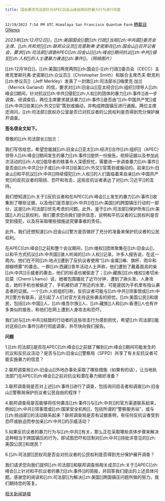 ```yaml
---
title: 国会要求司法部针对APEC旧金山峰会期间的暴力行为进行彻查
---
```

`12/19/2023 7:54 PM UTC Himalaya San Francisco Quantum Farm` [轉載自GNews](https://gnews.org/articles/2129644)

*2023年[[zh:12月12日]]，[[zh:美国国会]]暨[[zh:行政]]当局[[zh:中共国]]委员会主席、[[zh:共和党]][[zh:联邦众议员]]克里斯弗·史密斯在[[zh:国会山]]召开记者会，要求[[zh:司法部]]调查APEC[[zh:旧金山]][[zh:峰会]]期间抗议[[zh:中共]]侵犯[[zh:人权]]的人士遭暴力袭击[[zh:事件]]。（网络图片）*

[[zh:12月18日]]，[[zh:美国]]两党两院[[zh:国会]]-[[zh:行政]]委员会（CECC）主席克里斯托弗·史密斯[[zh:众议员]]（Christopher Smith）和联合主席杰夫·默克利[[zh:参议员]]（Jeff Merkley）发表了一封致[[zh:司法部长]]梅里克·加兰（Merrick Garland）的信，要求对[[zh:旧金山]]亚太经合[[zh:组织]]领导人[[zh:峰会]]期间，针对抗议[[zh:中共]]侵犯[[zh:人权]]的团体的暴力[[zh:事件]]进一步调查。经调查后，两位主席要求就该暴力[[zh:事件]]是否由“[[zh:中国共产党]]或[[zh:中共]]驻美[[zh:外交]]官”策划或煽动，并构成跨国镇压进行通报。两位主席还询问，[[zh:司法部]]民权办公室是否已对抗议者的公民权利是否得到充分保护展开调查。    

**签名信全文如下。**

尊敬的[[zh:司法部长]]加兰：

我们写信给您，希望您能就[[zh:旧金山]]亚太[[zh:经济]]合作[[zh:组织]]（APEC）领导人[[zh:峰会]]期间发生的暴力[[zh:事件]]提供一份报告。视频证据以及参加此次活动的[[zh:人权]]倡导者的轶事令人深感担忧，需要进一步调查暴力[[zh:事件]]是否由[[zh:中共]]分子或[[zh:中共]]驻美[[zh:外交]]官策划或煽动的。前来[[zh:旧金山]]和平抗议[[zh:中共]]持续侵犯[[zh:人权]]的人们面临着来自亲[[zh:中国共产党]]的反抗议者的阻挠、恐吓和攻击，这些反抗议者表达了对[[zh:习近平]]的支持。

我们想知道[[zh:关于]]反抗议者和在APEC[[zh:峰会]]上发生的暴力[[zh:事件]]收集到了哪些证据，以及他们是否是[[zh:中共]]在[[zh:美国]]的跨国镇压行动的一部分，这是[[zh:司法部]]优先考虑的问题。此外，鉴于[[zh:司法部]]保护所有[[zh:美国]]人的公民权利，我们要求您向我们提供信息，说明和平抗议者的公民权利是否受到侵犯，以及将采取哪些措施追究肇事者的责任。  

此外，我们还想知道[[zh:旧金山]]警方是否做好了充分的准备来保护抗议者的公民权利。

在APEC[[zh:峰会]]之前和整个会议期间，[[zh:维权]]团体聚集在[[zh:旧金山]]，以和平方式抗议[[zh:中共国]]骇人听闻的[[zh:人权]]记录。许多人报告说，在这一周内，他们在不同[[zh:地点]]遭到了反抗议者使用“[[zh:金属]]棒、旗杆、雨伞和胡椒喷雾”的袭击。一群[[zh:西藏]]青年活动人士声称，他们遭到了戴着面具的亲[[zh:中共]]示威者的袭击，他们的标语也被偷走了；[[zh:藏族]][[zh:维权]]者切米·拉莫（Chemi Lhamo）说，她被包围骚扰了近15分钟，遭到了揪头发、人身攻击，她的手机也被偷走了，手机被扔进了附近的水里，可能是因为手机里有指认袭击者的证据。一个[[zh:人权组织]]称，反抗议者可能与[[zh:中共]]领事馆或[[zh:中共]]警方有联系，这引起了人们对官方支持这些袭击的担忧。[[zh:美国公民]]和居民，包括[[zh:中国]]人、[[zh:维吾尔族]]人、[[zh:藏族]]人和[[zh:香港]]人也有许多类似的报告，称他们在网上遭到人身攻击和恐吓。

我们对与[[zh:中共]]结盟的行动者的这些攻击行为感到担忧，希望[[zh:司法部]]能对这些[[zh:事件]]进行彻底调查，并尽快向我们报告。

**问题**

1.[[zh:司法部]]是否在APEC[[zh:峰会]]之前就了解到[[zh:峰会]]期间可能发生的抗议和反抗议活动？是否与[[zh:旧金山]]警察局（SFPD）共享了有关反抗议者可能实施暴力的信息？

2.联邦调查局[[zh:旧金山]]外地办事处采取了哪些措施（如果有的话），让当地执法部门在APEC[[zh:峰会]]之前对抗议和潜在暴力做好准备？

3.联邦调查局是否对上述[[zh:事件]]进行了调查，包括询问目击者和调查[[zh:旧金山]]警察局保护抗议者公民自由的程序？

4.联邦调查局是否能够将任何袭击[[zh:事件]]与[[zh:中共]]的官方渠道联系起来，例如[[zh:中共]]领事馆或[[zh:国家安全机构]]，包括所谓的“警察服务站”，或与[[zh:统战部]]的活动联系起来？联邦调查局是否有证据表明，有任何反抗议者受到恐吓或胁迫而参加亲[[zh:中共]]的示威活动？

5.如果反抗议者的暴力行为与[[zh:中共]]有关，那么正在采取哪些具体步骤来解决这种相当于跨国镇压的行为，即试图恐吓和压制对[[zh:中共]]持批评意见的[[zh:美国公民]]和居民？   

6.[[zh:司法部]]民权司是否会对抗议者的公民权利是否得到充分保护展开调查？ 
    
我们请求您向我们提供[[zh:司法部]]和联邦调查局相关成员[[zh:关于]]APEC[[zh:峰会]]上针对和平抗议者的暴力[[zh:事件]]的简报，并回答我们提出的上述具体问题。感谢您的阅读和[[zh:司法部]]为解决[[zh:美国]]跨国镇压问题所做的努力。我们期待您的答复。


[相关新闻链接](https://www.cecc.gov/media-center/press-releases/chairs-send-letter-to-attorney-general-seeking-investigation-of-violence)
